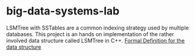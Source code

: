 # big-data-systems-lab
LSMTree with SSTables are a common indexing strategy used by multiple databases. This project is an hands on implementation of the rather involved data structure called LSMTree in C++. 
[Formal Definition for the data structure](http://daslab.seas.harvard.edu/classes/cs265/project.html)
